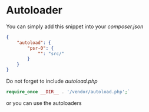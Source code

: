 # Autoloader


You can simply add this snippet into your *composer.json* 

```json
{
    "autoload": {
        "psr-0": {
            "": "src/"
        }
    }
}
```

Do not forget to include *autoload.php* 

```php
require_once __DIR__ . '/vendor/autoload.php';`
```
    
or you can use the autoloaders 
